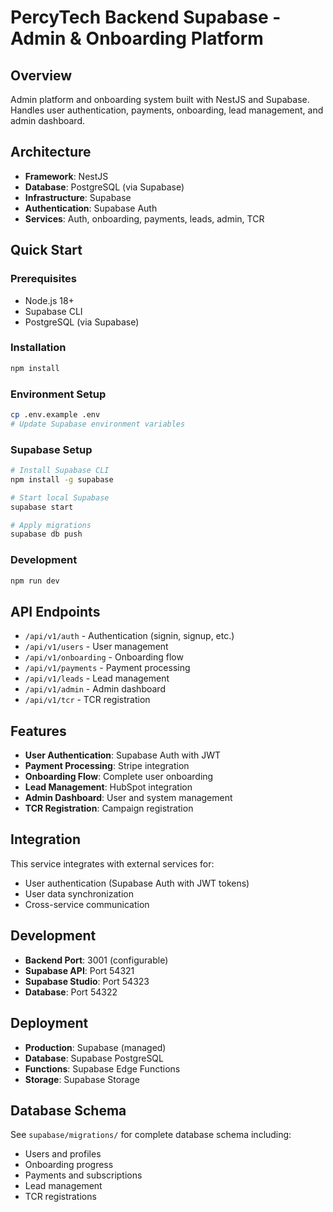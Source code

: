 # PercyTech Backend Supabase - Admin & Onboarding Platform

## Overview

Admin platform and onboarding system built with NestJS and Supabase. Handles user authentication, payments, onboarding, lead management, and admin dashboard.

## Architecture

- **Framework**: NestJS
- **Database**: PostgreSQL (via Supabase)
- **Infrastructure**: Supabase
- **Authentication**: Supabase Auth
- **Services**: Auth, onboarding, payments, leads, admin, TCR

## Quick Start

### Prerequisites

- Node.js 18+
- Supabase CLI
- PostgreSQL (via Supabase)

### Installation

```bash
npm install
```

### Environment Setup

```bash
cp .env.example .env
# Update Supabase environment variables
```

### Supabase Setup

```bash
# Install Supabase CLI
npm install -g supabase

# Start local Supabase
supabase start

# Apply migrations
supabase db push
```

### Development

```bash
npm run dev
```

## API Endpoints

- `/api/v1/auth` - Authentication (signin, signup, etc.)
- `/api/v1/users` - User management
- `/api/v1/onboarding` - Onboarding flow
- `/api/v1/payments` - Payment processing
- `/api/v1/leads` - Lead management
- `/api/v1/admin` - Admin dashboard
- `/api/v1/tcr` - TCR registration

## Features

- **User Authentication**: Supabase Auth with JWT
- **Payment Processing**: Stripe integration
- **Onboarding Flow**: Complete user onboarding
- **Lead Management**: HubSpot integration
- **Admin Dashboard**: User and system management
- **TCR Registration**: Campaign registration

## Integration

This service integrates with external services for:

- User authentication (Supabase Auth with JWT tokens)
- User data synchronization
- Cross-service communication

## Development

- **Backend Port**: 3001 (configurable)
- **Supabase API**: Port 54321
- **Supabase Studio**: Port 54323
- **Database**: Port 54322

## Deployment

- **Production**: Supabase (managed)
- **Database**: Supabase PostgreSQL
- **Functions**: Supabase Edge Functions
- **Storage**: Supabase Storage

## Database Schema

See `supabase/migrations/` for complete database schema including:

- Users and profiles
- Onboarding progress
- Payments and subscriptions
- Lead management
- TCR registrations
